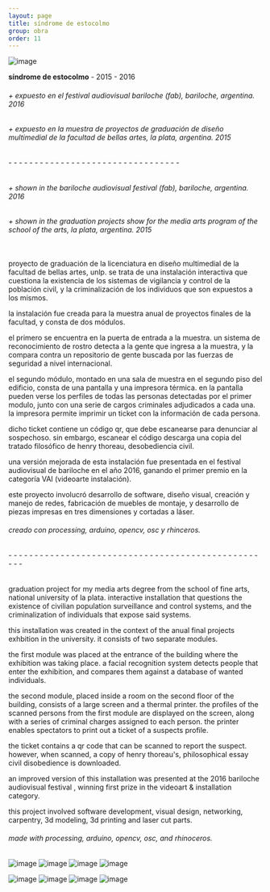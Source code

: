 ```yaml
---
layout: page
title: síndrome de estocolmo
group: obra
order: 11
---
```


![image](public/images/estolcolmo_04.jpg)

**síndrome de estocolmo** - 2015 - 2016

###### + expuesto en el festival audiovisual bariloche (fab), bariloche, argentina. 2016
###### + expuesto en la muestra de proyectos de graduación de diseño multimedial de la facultad de bellas artes, la plata, argentina. 2015
###### - - - - - - - - - - - - - - - - - - - - - - - - - - - - - - - - -
###### + shown in the bariloche audiovisual festival (fab), bariloche, argentina. 2016
###### + shown in the graduation projects show for the media arts program of the school of the arts, la plata, argentina. 2015

\
proyecto de graduación de la licenciatura en diseño multimedial de la facultad de bellas artes, unlp. se trata de una instalación interactiva que cuestiona la existencia de los sistemas de vigilancia y control de la población civil, y la criminalización de los individuos que son expuestos a los mismos.

la instalación fue creada para la muestra anual de proyectos finales de la facultad, y consta de dos módulos.

el primero se encuentra en la puerta de entrada a la muestra. un sistema de reconocimiento de rostro detecta a la gente que ingresa a la muestra, y la compara contra un repositorio de gente buscada por las fuerzas de seguridad a nivel internacional.

el segundo módulo, montado en una sala de muestra en el segundo piso del edificio, consta de una pantalla y una impresora térmica. en la pantalla pueden verse los perfiles de todas las personas detectadas por el primer modulo, junto con una serie de cargos criminales adjudicados a cada una. la impresora permite imprimir un ticket con la información de cada persona.

dicho ticket contiene un código qr, que debe escanearse para denunciar al sospechoso. sin embargo, escanear el código descarga una copia del tratado filosófico de henry thoreau, desobediencia civil.

una versión mejorada de esta instalación fue presentada en el festival audiovisual de bariloche en el año 2016, ganando el primer premio en la categoría VAI (videoarte instalación).

este proyecto involucró desarrollo de software, diseño visual, creación y manejo de redes, fabricación de muebles de montaje, y desarrollo de piezas impresas en tres dimensiones y cortadas a láser.

###### creado con processing, arduino, opencv, osc y rhinceros.

###### - - - - - - - - - - - - - - - - - - - - - - - - - - - - - - - - - - - - - - - - - - - - - - - - - - -

graduation project for my media arts degree from the school of fine arts, national university of la plata. interactive installation that questions the existence of civilian population surveillance and control systems, and the criminalization of individuals that expose said systems.

this installation was created in the context of the anual final projects exhbition in the university. it consists of two separate modules.

the first module was placed at the entrance of the building where the exhibition was taking place. a facial recognition system detects people that enter the exhibition, and compares them against a database of wanted individuals.

the second module, placed inside a room on the second floor of the building, consists of a large screen and a thermal printer. the profiles of the scanned persons from the first module are displayed on the screen, along with a series of criminal charges assigned to each person. the printer enables spectators to print out a ticket of a suspects profile.

the ticket contains a qr code that can be scanned to report the suspect. however, when scanned, a copy of henry thoreau's, philosophical essay civil disobedience is downloaded.

an improved version of this installation was presented at the 2016 bariloche audiovisual festival , winning first prize in the videoart & installation category.

this project involved software development, visual design, networking, carpentry, 3d modeling, 3d printing and laser cut parts.

###### made with processing, arduino, opencv, osc, and rhinoceros.

![image](public/images/estolcolmo_gif_01.gif)
![image](public/images/estolcolmo_gif_02.gif)
![image](public/images/estolcolmo_gif_03.gif)
![image](public/images/estolcolmo_gif_04.gif)

![image](public/images/estolcolmo_01.jpg)
![image](public/images/estolcolmo_03.jpg)
![image](public/images/estolcolmo_04.jpg)
![image](public/images/estolcolmo_06.jpg)
